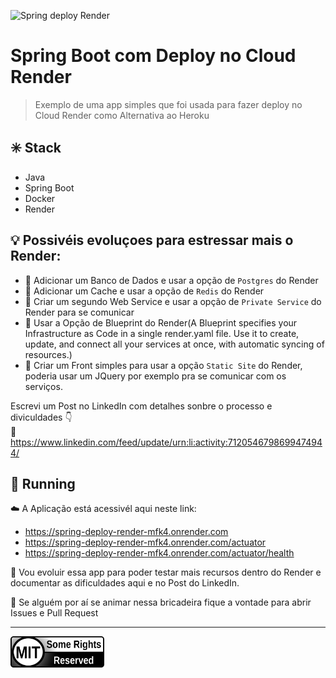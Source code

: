 ![Spring deploy Render](https://github.com/fabianogoes/spring-deploy-render/assets/1350949/929a349d-4b78-4164-8327-77d1bf07de2f)

# Spring Boot com Deploy no Cloud Render
> Exemplo de uma app simples que foi usada para fazer deploy no Cloud Render como Alternativa ao Heroku

## :eight_spoked_asterisk: Stack
- Java
- Spring Boot
- Docker
- Render

## :bulb: Possivéis evoluçoes para estressar mais o Render:
- :ticket: Adicionar um Banco de Dados e usar a opção de `Postgres` do Render
- :ticket: Adicionar um Cache e usar a opção de `Redis` do Render
- :ticket: Criar um segundo Web Service e usar a opção de `Private Service` do Render para se comunicar
- :ticket: Usar a Opção de Blueprint do Render(A Blueprint specifies your Infrastructure as Code in a single render.yaml  file. Use it to create, update, and connect all your services at once, with automatic syncing of resources.)
- :ticket: Criar um Front simples para usar a opção `Static Site` do Render, poderia usar um JQuery por exemplo pra se comunicar com os serviços.

Escrevi um Post no LinkedIn com detalhes sonbre o processo e diviculdades :point_down:    
:link: https://www.linkedin.com/feed/update/urn:li:activity:7120546798699474944/

## :rocket: Running
:cloud: A Aplicação está acessivél aqui neste link: 
- https://spring-deploy-render-mfk4.onrender.com
- https://spring-deploy-render-mfk4.onrender.com/actuator
- https://spring-deploy-render-mfk4.onrender.com/actuator/health

:dart: Vou evoluir essa app para poder testar mais recursos dentro do Render e documentar as dificuldades aqui e no Post do LinkedIn.

:pushpin: Se alguém por aí se animar nessa bricadeira fique a vontade para abrir Issues e Pull Request 

---

<img src="MIT.png" height="50" width="150">
